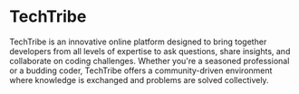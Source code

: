 # TechTribe
TechTribe is an innovative online platform designed to bring together developers from all levels of expertise to ask questions, share insights, and collaborate on coding challenges. Whether you're a seasoned professional or a budding coder, TechTribe offers a community-driven environment where knowledge is exchanged and problems are solved collectively.

